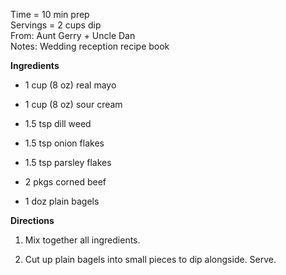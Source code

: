 Time = 10 min prep \
Servings = 2 cups dip \
From: Aunt Gerry + Uncle Dan \
Notes: Wedding reception recipe book

**Ingredients**

-  1 cup (8 oz) real mayo
-  1 cup (8 oz) sour cream
-  1.5 tsp dill weed
-  1.5 tsp onion flakes
-  1.5 tsp parsley flakes
-  2 pkgs corned beef

-  1 doz plain bagels

**Directions**

1.  Mix together all ingredients. 

2.  Cut up plain bagels into small pieces to dip alongside. Serve. 
